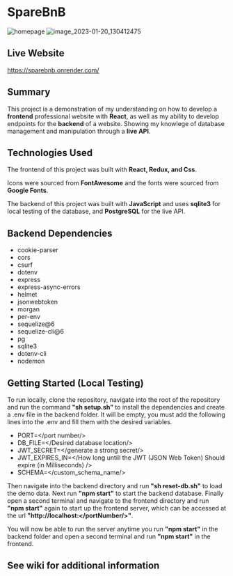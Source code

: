 # SpareBnB

![homepage](https://user-images.githubusercontent.com/106848904/213801860-edde9800-ae0e-4c6c-b368-598f115c20c5.png)
![image_2023-01-20_130412475](https://user-images.githubusercontent.com/106848904/213804882-9692cef2-c60b-4424-8578-41bebe5b947d.png)


## Live Website
https://sparebnb.onrender.com/

## Summary

This project is a demonstration of my understanding on how to develop a **frontend** professional website with **React**, as well as my ability to develop endpoints for the **backend** of a website. Showing my knowlege of database management and manipulation through a **live API**.

## Technologies Used

The frontend of this project was built with **React, Redux, and Css**.

Icons were sourced from **FontAwesome** and the fonts were sourced from **Google Fonts**.

The backend of this project was built with **JavaScript** and uses **sqlite3** for  local testing of the database, and **PostgreSQL** for the live API.

## Backend Dependencies

 - cookie-parser
 - cors
 - csurf
 - dotenv
 - express
 - express-async-errors
 - helmet
 - jsonwebtoken
 - morgan
 - per-env
 - sequelize@6
 - sequelize-cli@6
 - pg
 - sqlite3
 - dotenv-cli
 - nodemon

## Getting Started (Local Testing)

To run locally, clone the repository, navigate into the root of the repository and run the command **"sh setup.sh"** to install the dependencies and create a .env file in the backend folder. It will be empty, you must add the following lines into the .env and fill them with the desired variables.

 - PORT=</port number/>
 - DB_FILE=</Desired database location/>
 - JWT_SECRET=</generate a strong secret/>
 - JWT_EXPIRES_IN=</How long untill the JWT (JSON Web Token) Should expire (in Milliseconds) />
 - SCHEMA=</custom_schema_name/>

Then navigate into the backend directory and run **"sh reset-db.sh"** to load the demo data. Next run **"npm start"** to start the backend database. Finally open a second terminal and navigate to the frontend directory and run **"npm start"** again to start up the frontend server, which can be accessed at the url **"http://localhost:</portNumber/>"**.

You will now be able to run the server anytime you run **"npm start"** in the backend folder and open a second terminal and run **"npm start"** in the frontend.

## **See wiki for additional information**
